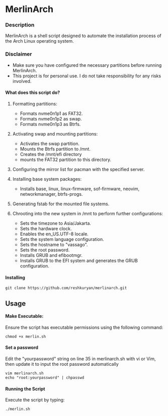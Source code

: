 # MerlinArch

### Description
MerlinArch is a shell script designed to automate the installation process of the Arch Linux operating system.

### Disclaimer
- Make sure you have configured the necessary partitions before running MerlinArch.
- This project is for personal use. I do not take responsibility for any risks involved.

#### What does this script do?
1. Formatting partitions:

    - Formats nvme0n1p1 as FAT32.
    - Formats nvme0n1p2 as swap.
    - Formats nvme0n1p3 as Btrfs.

2. Activating swap and mounting partitions:

    - Activates the swap partition.
    - Mounts the Btrfs partition to /mnt.
    - Creates the /mnt/efi directory
    - mounts the FAT32 partition to this directory.

3. Configuring the mirror list for pacman with the specified server.

4. Installing base system packages:

    - Installs base, linux, linux-firmware, sof-firmware, neovim, networkmanager, btrfs-progs.

5. Generating fstab for the mounted file systems.

6. Chrooting into the new system in /mnt to perform further configurations:

    - Sets the timezone to Asia/Jakarta.
    - Sets the hardware clock.
    - Enables the en_US.UTF-8 locale.
    - Sets the system language configuration.
    - Sets the hostname to "vassago".
    - Sets the root password.
    - Installs GRUB and efibootmgr.
    - Installs GRUB to the EFI system and generates the GRUB configuration.

#### Installing

```
git clone https://github.com/reshkuryan/merlinarch.git
```

## Usage
#### Make Executable:

Ensure the script has executable permissions using the following command:

```
chmod +x merlin.sh
```

#### Set a password
Edit the "yourpassword" string on line 35 in merlinarch.sh with vi or Vim, then update it to input the root password automatically

```
vim merlinarch.sh
echo "root:yourpassword" | chpasswd
```

#### Running the Script
Execute the script by typing:
```
./merlin.sh
```
